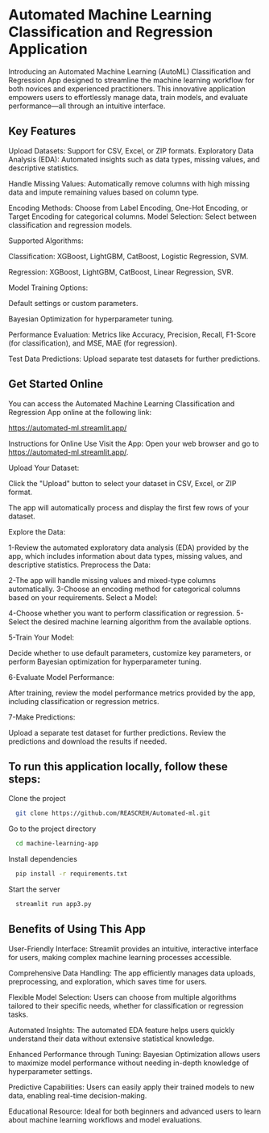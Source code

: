 # Automated Machine Learning Classification and Regression Application


Introducing an Automated Machine Learning (AutoML) Classification and Regression App designed to streamline the machine learning workflow for both novices and experienced practitioners. This innovative application empowers users to effortlessly manage data, train models, and evaluate performance—all through an intuitive interface.




## Key Features


Upload Datasets: Support for CSV, Excel, or ZIP formats.
Exploratory Data Analysis (EDA): Automated insights such as data types, missing values, and descriptive statistics.

Handle Missing Values: Automatically remove columns with high missing data and impute remaining values based on column type.

Encoding Methods: Choose from Label Encoding, One-Hot Encoding, or Target Encoding for categorical columns.
Model Selection: Select between classification and regression models.

Supported Algorithms:

Classification: XGBoost, LightGBM, CatBoost, Logistic Regression, SVM.

Regression: XGBoost, LightGBM, CatBoost, Linear Regression, SVR.

Model Training Options:

Default settings or custom parameters.

Bayesian Optimization for hyperparameter tuning.

Performance Evaluation: Metrics like Accuracy, Precision, Recall, F1-Score (for classification), and MSE, MAE (for regression).

Test Data Predictions: Upload separate test datasets for further predictions.


## Get Started Online


You can access the Automated Machine Learning Classification and Regression App online at the following link:

https://automated-ml.streamlit.app/

Instructions for Online Use
Visit the App: Open your web browser and go to https://automated-ml.streamlit.app/.

Upload Your Dataset:

Click the "Upload" button to select your dataset in CSV, Excel, or ZIP format.

The app will automatically process and display the first few rows of your dataset.

Explore the Data:

1-Review the automated exploratory data analysis (EDA) provided by the app, which includes information about data types, missing values, and descriptive statistics.
Preprocess the Data:

2-The app will handle missing values and mixed-type columns automatically.
3-Choose an encoding method for categorical columns based on your requirements.
Select a Model:

4-Choose whether you want to perform classification or regression.
5-Select the desired machine learning algorithm from the available options.

5-Train Your Model:

Decide whether to use default parameters, customize key parameters, or perform Bayesian optimization for hyperparameter tuning.

6-Evaluate Model Performance:

After training, review the model performance metrics provided by the app, including classification or regression metrics.

7-Make Predictions:

Upload a separate test dataset for further predictions.
Review the predictions and download the results if needed.


## To run this application locally, follow these steps:



Clone the project

```bash
  git clone https://github.com/REASCREH/Automated-ml.git


```

Go to the project directory

```bash
  cd machine-learning-app

```

Install dependencies

```bash
  pip install -r requirements.txt

```

Start the server

```bash
  streamlit run app3.py

```


## Benefits of Using This App

User-Friendly Interface: Streamlit provides an intuitive, interactive interface for users, making complex machine learning processes accessible.

Comprehensive Data Handling: The app efficiently manages data uploads, preprocessing, and exploration, which saves time for users.

Flexible Model Selection: Users can choose from multiple algorithms tailored to their specific needs, whether for classification or regression tasks.

Automated Insights: The automated EDA feature helps users quickly understand their data without extensive statistical knowledge.

Enhanced Performance through Tuning: Bayesian Optimization allows users to maximize model performance without needing in-depth knowledge of hyperparameter settings.

Predictive Capabilities: Users can easily apply their trained models to new data, enabling real-time decision-making.

Educational Resource: Ideal for both beginners and advanced users to learn about machine learning workflows and model evaluations.

